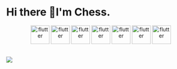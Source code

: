 # Hi there 👋I'm Chess.

<div align="center"><a name="readme-top"></a>

<!-- <img src="./images/javascript.svg" alt="flutter" width="50px" height="50px"> -->
<img src="./images/typescript.svg" alt="flutter" width="50px" height="50px">
<img src="./images/flutter.svg" alt="flutter" width="50px" height="50px">
<img src="./images/dart.svg" alt="flutter" width="50px" height="50px">
<!-- <img src="./images/swift.svg" alt="flutter" width="50px" height="50px"> -->
<!-- <img src="./images/kotlin.svg" alt="flutter" width="50px" height="50px"> -->
<img src="./images/threejs.svg" alt="flutter" width="50px" height="50px">
<img src="./images/rust.svg" alt="flutter" width="50px" height="50px">
<img src="./images/nestjs.svg" alt="flutter" width="50px" height="50px">
<img src="./images/golang.svg" alt="flutter" width="50px" height="50px">
<!-- <img src="./images/java.svg" alt="flutter" width="50px" height="50px"> -->

<div align="left"><a name="readme-top"></a>

<!-- ![](https://github-readme-stats.vercel.app/api?username=chess297&include_all_commits=true&count_private-true&line_height=30&show_icons=true&hide_border=true&bg_color=192133&title_color=efb752&icon_color=efb752&text_color=70bed9&layout=compact) -->
<br/>

![](https://github-readme-stats.vercel.app/api/top-langs/?username=chess297&show_icons=true&hide_border=true&bg_color=192133&title_color=efb752&icon_color=efb752&text_color=70bed9&layout=compact)

<!-- ## Then, I want to share about my pet -->
